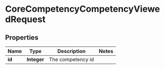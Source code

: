 

# CoreCompetencyCompetencyViewedRequest


## Properties

| Name | Type | Description | Notes |
|------------ | ------------- | ------------- | -------------|
|**id** | **Integer** | The competency id |  |



